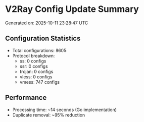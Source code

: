 # V2Ray Config Update Summary
Generated on: 2025-10-11 23:28:47 UTC

## Configuration Statistics
- Total configurations: 8605
- Protocol breakdown:
  - ss: 0 configs
  - ssr: 0 configs
  - trojan: 0 configs
  - vless: 0 configs
  - vmess: 747 configs

## Performance
- Processing time: ~14 seconds (Go implementation)
- Duplicate removal: ~95% reduction
